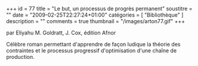 +++
id = 77
title = "Le but, un processus de progrès permanent"
soustitre = ""
date = "2009-02-25T22:27:24+01:00"
catégories = [ "Bibliothèque" ]
description = ""
comments = true
thumbnail = "/images/arton77.gif"
+++

<div class="chapo">par Eliyahu M. Goldratt, J. Cox, édition Afnor</div>

Célèbre roman permettant d'apprendre de façon ludique la théorie des contraintes et le processus progressif d'optimisation d'une chaîne de production.